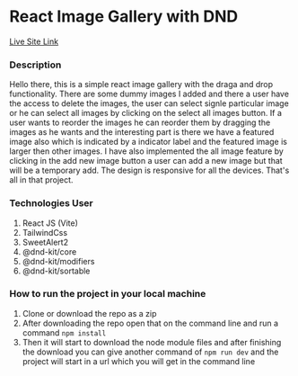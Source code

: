 # React Image Gallery with DND

[Live Site Link](https://image-gallery-dnd-by-mezan.netlify.app)

### Description

Hello there, this is a simple react image gallery with the draga and drop functionality. There are some dummy images I added and there a user have the access to delete the images, the user can select signle particular image or he can select all images by clicking on the select all images button. If a user wants to reorder the images he can reorder them by dragging the images as he wants and the interesting part is there we have a featured image also which is indicated by a indicator label and the featured image is larger then other images. I have also implemented the all image feature by clicking in the add new image button a user can add a new image but that will be a temporary add. The design is responsive for all the devices. That's all in that project.

### Technologies User

1. React JS (Vite)
2. TailwindCss
3. SweetAlert2
4. @dnd-kit/core
5. @dnd-kit/modifiers
6. @dnd-kit/sortable

### How to run the project in your local machine

1. Clone or download the repo as a zip
2. After downloading the repo open that on the command line and run a command `npm install`
3. Then it will start to download the node module files and after finishing the download you can give another command of `npm run dev` and the project will start in a url which you will get in the command line
